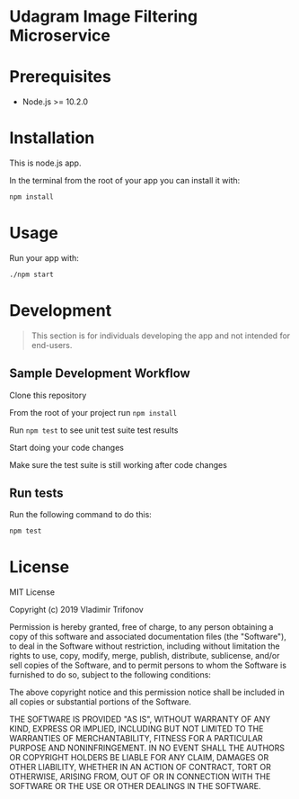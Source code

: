 # Udagram Image Filtering Microservice

# Prerequisites
- Node.js >= 10.2.0

# Installation
This is node.js app.

In the terminal from the root of your app you can install it with:

```sh 
npm install
```

# Usage
Run your app with:
```sh 
./npm start
```

# Development
> This section is for individuals developing the app and not intended for end-users.

## Sample Development Workflow

Clone this repository

From the root of your project run `npm install`

Run `npm test` to see unit test suite test results

Start doing your code changes

Make sure the test suite is still working after code changes

## Run tests
Run the following command to do this:
```sh
npm test
```

# License

MIT License

Copyright (c) 2019 Vladimir Trifonov

Permission is hereby granted, free of charge, to any person obtaining a copy of this software and associated documentation files (the "Software"), to deal
in the Software without restriction, including without limitation the rights to use, copy, modify, merge, publish, distribute, sublicense, and/or sell
copies of the Software, and to permit persons to whom the Software is furnished to do so, subject to the following conditions:

The above copyright notice and this permission notice shall be included in all
copies or substantial portions of the Software.

THE SOFTWARE IS PROVIDED "AS IS", WITHOUT WARRANTY OF ANY KIND, EXPRESS OR IMPLIED, INCLUDING BUT NOT LIMITED TO THE WARRANTIES OF MERCHANTABILITY,
FITNESS FOR A PARTICULAR PURPOSE AND NONINFRINGEMENT. IN NO EVENT SHALL THE AUTHORS OR COPYRIGHT HOLDERS BE LIABLE FOR ANY CLAIM, DAMAGES OR OTHER
LIABILITY, WHETHER IN AN ACTION OF CONTRACT, TORT OR OTHERWISE, ARISING FROM, OUT OF OR IN CONNECTION WITH THE SOFTWARE OR THE USE OR OTHER DEALINGS IN THE SOFTWARE.
